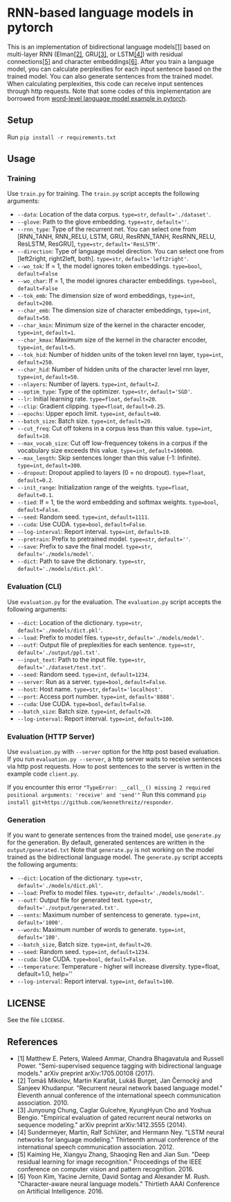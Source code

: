 # RNN-based language models in pytorch

This is an implementation of bidirectional language models[[1]](#cite1) based on multi-layer RNN (Elman[[2]](#cite2), GRU[[3]](#cite3), or LSTM[[4]](#cite4)) with residual connections[[5]](#cite5) and character embeddings[[6]](#cite6).
After you train a language model, you can calculate perplexities for each input sentence based on the trained model.
You can also generate sentences from the trained model.
When calculating perplexities, this code can receive input sentences through http requests.
Note that some codes of this implementation are borrowed from [word-level language model example in pytorch](https://github.com/pytorch/examples).

## Setup

Run `pip install -r requirements.txt`

## Usage
### Training

Use `train.py` for training.
The `train.py` script accepts the following arguments:

- `--data`: Location of the data corpus. `type=str`, `default='./dataset'`.
- `--glove`: Path to the glove embedding. `type=str`, `default=''`.
- `--rnn_type`: Type of the recurrent net. You can select one from [RNN_TANH, RNN_RELU, LSTM, GRU, ResRNN_TANH, ResRNN_RELU, ResLSTM, ResGRU], `type=str`, `default='ResLSTM'`.
- `--direction`: Type of language model direction. You can select one from [left2right, right2left, both]. `type=str`, `default='left2right'`.
- `--wo_tok`: If = 1, the model ignores token embeddings. `type=bool`, `default=False`
- `--wo_char`: If = 1, the model ignores character embeddings. `type=bool`, `default=False`
- `--tok_emb`: The dimension size of word embeddings, `type=int`, `default=200`.
- `--char_emb`: The dimension size of character embeddings, `type=int`, `default=50`.
- `--char_kmin`: Minimum size of the kernel in the character encoder, `type=int`, `default=1`.
- `--char_kmax`: Maximum size of the kernel in the character encoder, `type=int`, `default=5`.
- `--tok_hid`: Number of hidden units of the token level rnn layer, `type=int`, `default=250`.
- `--char_hid`: Number of hidden units of the character level rnn layer, `type=int`, `default=50`.
- `--nlayers`: Number of layers. `type=int`, `default=2`.
- `--optim_type`: Type of the optimizer. `type=str`, `default='SGD'`.
- `--lr`: Initial learning rate. `type=float`, `default=20`.
- `--clip`: Gradient clipping. `type=float`, `default=0.25`.
- `--epochs`: Upper epoch limit. `type=int`, `default=40`.
- `--batch_size`: Batch size. `type=int`, `default=20`.
- `--cut_freq`: Cut off tokens in a corpus less than this value. `type=int`, `default=10`.
- `--max_vocab_size`: Cut off low-frequencey tokens in a corpus if the vocabulary size exceeds this value. `type=int`, `default=100000`.
- `--max_length`: Skip sentences longer than this value (-1: Infinite). `type=int`, `default=300`.
- `--dropout`: Dropout applied to layers (0 = no dropout). `type=float`, `default=0.2`.
- `--init_range`: Initialization range of the weights. `type=float`, `default=0.1`.
- `--tied`: If = 1, tie the word embedding and softmax weights. `type=bool`, `default=False`.
- `--seed`: Random seed. `type=int`, `default=1111`.
- `--cuda`: Use CUDA. `type=bool`, `default=False`.
- `--log-interval`: Report interval. `type=int`, `default=10`.
- `--pretrain`: Prefix to pretrained model. `type=str`, `default=''`.
- `--save`: Prefix to save the final model. `type=str`, `default='./models/model'`.
- `--dict`: Path to save the dictionary. `type=str`, `default='./models/dict.pkl'`.

### Evaluation (CLI)

Use `evaluation.py` for the evaluation.
The `evaluation.py` script accepts the following arguments:


- `--dict`: Location of the dictionary. `type=str`, `default='./models/dict.pkl'`.
- `--load`: Prefix to model files. `type=str`, `default='./models/model'`.
- `--outf`: Output file of preplexities for each sentence. `type=str`, `default='./output/ppl.txt'`.
- `--input_text`: Path to the input file. `type=str`, `default='./dataset/test.txt'`.
- `--seed`: Random seed. `type=int`, `default=1234`.
- `--server`: Run as a server. `type=bool`, `default=False`.
- `--host`: Host name. `type=str`, `default='localhost'`.
- `--port`: Access port number. `type=int`, `default='8888'`.
- `--cuda`: Use CUDA. `type=bool`, `default=False`.
- `--batch_size`: Batch size. `type=int`, `default=20`.
- `--log-interval`: Report interval. `type=int`, `default=100`.

### Evaluation (HTTP Server)

Use `evaluation.py` with `--server` option for the http post based evaluation.
If you run `evaluation.py --server`, a http server waits to receive sentences via http post requests.
How to post sentences to the server is wrtten in the example code `client.py`.

If you encounter this error
`"TypeError: __call__() missing 2 required positional arguments: 'receive' and 'send'"`
Run this command `pip install git+https://github.com/kennethreitz/responder`.

### Generation

If you want to generate sentences from the trained model, use `generate.py` for the generation.
By default, generated sentences are written in the `output/generated.txt`
Note that `generate.py` is not working on the model trained as the bidirectional language model.
The `generate.py` script accepts the following arguments:

- `--dict`: Location of the dictionary. `type=str`, `default='./models/dict.pkl'`.
- `--load`: Prefix to model files. `type=str`, `default='./models/model'`.
- `--outf`: Output file for generated text. `type=str`, `default='./output/generated.txt'`.
- `--sents`: Maximum number of sentencess to generate. `type=int`, `default='1000'`.
- `--words`: Maximum number of words to generate. `type=int`, `default='100'`.
- `--batch_size`, Batch size. `type=int`, `default=20`.
- `--seed`: Random seed. `type=int`, `default=1234`.
- `--cuda`: Use CUDA. `type=bool`, `default=False`.
- `--temperature`: Temperature - higher will increase diversity. type=float, default=1.0, help=''
- `--log-interval`: Report interval. `type=int`, `default=100`.

## LICENSE

See the file `LICENSE`.

## References

- <a name="cite1">[1]</a> Matthew E. Peters, Waleed Ammar, Chandra Bhagavatula and Russell Power. "Semi-supervised sequence tagging with bidirectional language models." arXiv preprint arXiv:1705.00108 (2017).
- <a name="cite2">[2]</a> Tomáš Mikolov, Martin Karafiát, Lukáš Burget, Jan Černocký and Sanjeev Khudanpur. "Recurrent neural network based language model." Eleventh annual conference of the international speech communication association. 2010.
- <a name="cite3">[3]</a> Junyoung Chung, Caglar Gulcehre, KyungHyun Cho and Yoshua Bengio. "Empirical evaluation of gated recurrent neural networks on sequence modeling." arXiv preprint arXiv:1412.3555 (2014).
- <a name="cite4">[4]</a> Sundermeyer, Martin, Ralf Schlüter, and Hermann Ney. "LSTM neural networks for language modeling." Thirteenth annual conference of the international speech communication association. 2012.
- <a name="cite5">[5]</a> Kaiming He, Xiangyu Zhang, Shaoqing Ren and Jian Sun. "Deep residual learning for image recognition." Proceedings of the IEEE conference on computer vision and pattern recognition. 2016.
- <a name="cite6">[6]</a> Yoon Kim, Yacine Jernite, David Sontag and Alexander M. Rush. "Character-aware neural language models." Thirtieth AAAI Conference on Artificial Intelligence. 2016.
